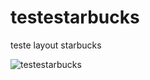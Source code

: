 # testestarbucks
teste layout starbucks

![testestarbucks](https://user-images.githubusercontent.com/85703276/125697131-5db492cc-5537-4e86-ab9f-659afc307c36.jpg)
